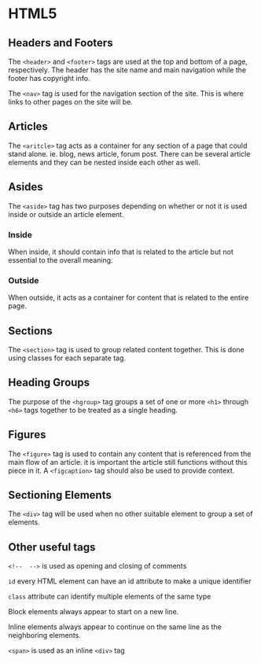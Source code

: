 # HTML5

## Headers and Footers

The `<header>` and `<footer>` tags are used at the top and bottom of a page, respectively. The header has the site name and main navigation while the footer has copyright info.

The `<nav>` tag is used for the navigation section of the site. This is where links to other pages on the site will be.

## Articles

The `<aritcle>` tag acts as a container for any section of a page that could stand alone. ie. blog, news article, forum post. There can be several article elements and they can be nested inside each other as well.

## Asides

The `<aside>` tag has two purposes depending on whether or not it is used inside or outside an article element.

### Inside

When inside, it should contain info that is related to the article but not essential to the overall meaning.

### Outside

When outside, it acts as a container for content that is related to the entire page.

## Sections

The `<section>` tag is used to group related content together. This is done using classes for each separate tag.

## Heading Groups

The purpose of the `<hgroup>` tag groups a set of one or more `<h1>` through `<h6>` tags together to be treated as a single heading.

## Figures

The `<figure>` tag is used to contain any content that is referenced from the main flow of an article. it is important the article still functions without this piece in it. A `<figcaption>` tag should also be used to provide context.

## Sectioning Elements

The `<div>` tag will be used when no other suitable element to group a set of elements.

## Other useful tags

`<!--  -->` is used as opening and closing of comments

`id` every HTML element can have an id attribute to make a unique identifier

`class` attribute can identify multiple elements of the same type

Block elements always appear to start on a new line.

Inline elements always appear to continue on the same line as the neighboring elements.

`<span>` is used as an inline `<div>` tag

